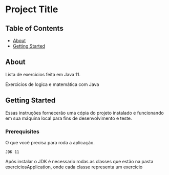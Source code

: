 # Project Title

## Table of Contents

- [About](#about)
- [Getting Started](#getting_started)


## About <a name = "about"></a>

Lista de exercicios feita em Java 11.

Exercicios de logica e matemática com Java

## Getting Started <a name = "getting_started"></a>

Essas instruções fornecerão uma cópia do projeto instalado e funcionando em sua máquina local para fins de desenvolvimento e teste.

### Prerequisites

O que você precisa para roda a aplicação.

```
JDK 11
```

Após instalar o JDK é necessario rodas as classes que estão na pasta exerciciosApplication, onde cada classe representa um exercicio 


